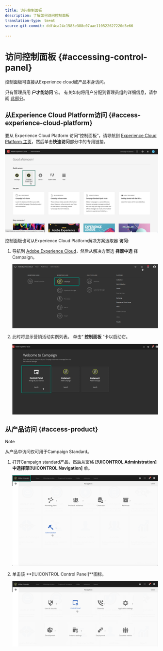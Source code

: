 ```yaml
---
title: 访问控制面板
description: 了解如何访问控制面板
translation-type: tm+mt
source-git-commit: ddf4ca24c1583e388c07aae110522627220d5e66

---
```



# 访问控制面板 {#accessing-control-panel}

控制面板可直接从Experience cloud或产品本身访问。

只有管理员用 **户才能访问** 它。 有关如何将用户分配到管理员组的详细信息，请参阅 [此部分](../../discover/using/managing-permissions.md)。

## 从Experience Cloud Platform访问 {#access-experience-cloud-platform}

要从 Experience Cloud Platform 访问“控制面板”，请导航到 [Experience Cloud Platform 主页](https://experiencecloud.adobe.com/)，然后单击&#x200B;**快速访问**&#x200B;部分中的专用链接。

![](assets/do-not-localize/quickaccess.png)

控制面板也可从Experience Cloud Platform解决方案选取器 **访问**:

1. 导航到 [Adobe Experience Cloud](https://experiencecloud.adobe.com/)，然后从解决方案选 **择器中选** 择Campaign。

   ![](assets/do-not-localize/control_panel_access1.png)

1. 此时将显示营销活动实例列表。 单击“ **控制面板** ”卡以启动它。

   ![](assets/do-not-localize/control_panel_access2.png)

## 从产品访问 {#access-product}

>[!NOTE]
>
>从产品中访问仅可用于Campaign Standard。

1. 打开Campaign standard产品，然后从窗格 **[!UICONTROL Administration]**中选择菜**[!UICONTROL Navigation]** 单。

   ![](assets/control_panel_access3.png)

1. 单击该 **[!UICONTROL Control Panel]**图标。

   ![](assets/control_panel_access4.png)
